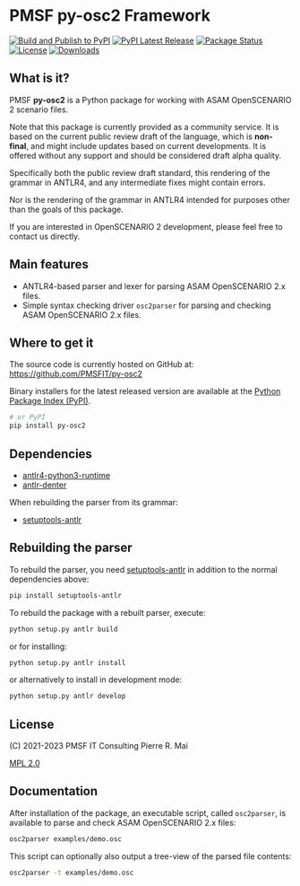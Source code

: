 # PMSF py-osc2 Framework

[![Build and Publish to PyPI](https://github.com/PMSFIT/py-osc2/actions/workflows/build-and-publish-pypi.yml/badge.svg)](https://github.com/PMSFIT/py-osc2/actions/workflows/build-and-publish-pypi.yml)
[![PyPI Latest Release](https://img.shields.io/pypi/v/py-osc2.svg)](https://pypi.org/project/py-osc2/)
[![Package Status](https://img.shields.io/pypi/status/py-osc2.svg)](https://pypi.org/project/py-osc2/)
[![License](https://img.shields.io/pypi/l/py-osc2.svg)](https://github.com/PMSFIT/py-osc2/blob/main/LICENSE)
[![Downloads](https://pepy.tech/badge/py-osc2)](https://pepy.tech/project/py-osc2)

## What is it?

PMSF **py-osc2** is a Python package for working with ASAM OpenSCENARIO 2
scenario files.

Note that this package is currently provided as a community service.
It is based on the current public review draft of the language, which
is **non-final**, and might include updates based on current developments.
It is offered without any support and should be considered draft alpha
quality.

Specifically both the public review draft standard, this rendering of
the grammar in ANTLR4, and any intermediate fixes might contain errors.

Nor is the rendering of the grammar in ANTLR4 intended for purposes
other than the goals of this package.

If you are interested in OpenSCENARIO 2 development, please feel free
to contact us directly.

## Main features

- ANTLR4-based parser and lexer for parsing ASAM OpenSCENARIO 2.x files.
- Simple syntax checking driver `osc2parser` for parsing and checking
  ASAM OpenSCENARIO 2.x files.

## Where to get it

The source code is currently hosted on GitHub at:
https://github.com/PMSFIT/py-osc2

Binary installers for the latest released version are available at the
[Python Package Index (PyPI)](https://pypi.org/project/py-osc2).

```sh
# or PyPI
pip install py-osc2
```

## Dependencies

- [antlr4-python3-runtime](https://pypi.org/project/antlr4-python3-runtime/)
- [antlr-denter](https://pypi.org/project/antlr-denter/)

When rebuilding the parser from its grammar:

- [setuptools-antlr](https://pypi.org/project/setuptools-antlr/)

## Rebuilding the parser

To rebuild the parser, you need [setuptools-antlr](https://cython.org/)
in addition to the normal dependencies above:

```sh
pip install setuptools-antlr
```

To rebuild the package with a rebuilt parser, execute:

```sh
python setup.py antlr build
```

or for installing:

```sh
python setup.py antlr install
```

or alternatively to install in development mode:

```sh
python setup.py antlr develop
```

## License

(C) 2021-2023 PMSF IT Consulting Pierre R. Mai

[MPL 2.0](LICENSE)

## Documentation

After installation of the package, an executable script, called
`osc2parser`, is available to parse and check ASAM OpenSCENARIO 2.x
files:

```sh
osc2parser examples/demo.osc
```

This script can optionally also output a tree-view of the parsed file
contents:

```sh
osc2parser -t examples/demo.osc
```

